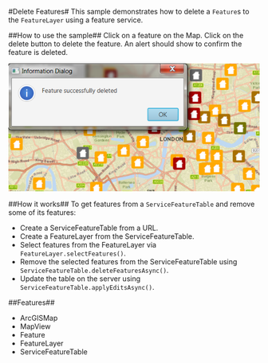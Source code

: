 #Delete Features#
This sample demonstrates how to delete a `Feature`s to the `FeatureLayer` using a feature service. 

##How to use the sample##
Click on a feature on the Map. Click on the delete button to delete the feature. An alert should show to confirm the feature is deleted.

![](DeleteFeatures.png)

##How it works##
To get features from a `ServiceFeatureTable` and remove some of its features:

* Create a ServiceFeatureTable from a URL.
* Create a FeatureLayer from the ServiceFeatureTable.
* Select features from the FeatureLayer via `FeatureLayer.selectFeatures()`.
* Remove the selected features from the ServiceFeatureTable using 
`ServiceFeatureTable.deleteFeaturesAsync()`.
* Update the table on the server using
`ServiceFeatureTable.applyEditsAsync()`.

##Features##
- ArcGISMap
- MapView
- Feature
- FeatureLayer
- ServiceFeatureTable